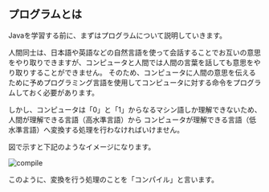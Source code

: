 ## プログラムとは
Javaを学習する前に、まずはプログラムについて説明していきます。

人間同士は、日本語や英語などの自然言語を使って会話することでお互いの意思をやり取りできますが、コンピュータと人間では人間の言葉を話しても意思をやり取りすることができません。
そのため、コンピュータに人間の意思を伝えるために予めプログラミング言語を使用してコンピュータに対する命令をプログラムしておく必要があります。

しかし、コンピュータは「0」と「1」からなるマシン語しか理解できないため、人間が理解できる言語（高水準言語）から
コンピュータが理解できる言語（低水準言語）へ変換する処理を行わなければいけません。

図で示すと下記のようなイメージになります。

![compile](https://user-images.githubusercontent.com/32017808/37837197-f27d0ba6-2ef7-11e8-9e16-5a247c8bc180.png)


このように、変換を行う処理のことを「コンパイル」と言います。


